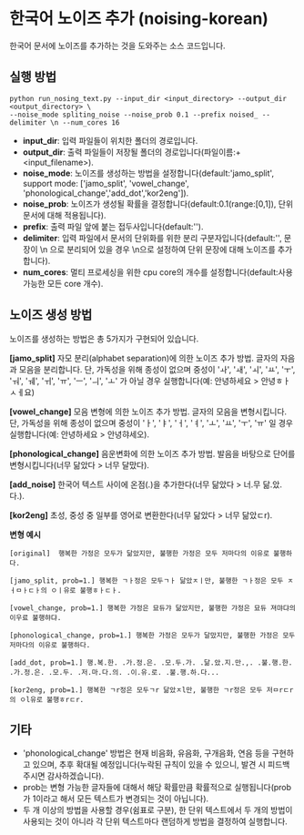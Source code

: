 # 한국어 노이즈 추가 (noising-korean)
한국어 문서에 노이즈를 추가하는 것을 도와주는 소스 코드입니다.


## 실행 방법
```
python run_nosing_text.py --input_dir <input_directory> --output_dir <output_directory> \
--noise_mode spliting_noise --noise_prob 0.1 --prefix noised_ --delimiter \n --num_cores 16
```
- **input_dir**: 입력 파일들이 위치한 폴더의 경로입니다.
- **output_dir**: 출력 파일들이 저장될 폴더의 경로입니다(파일이름:<prefix>+<input_filename>).
- **noise_mode**: 노이즈를 생성하는 방법을 설정합니다(default:'jamo_split', support mode: ['jamo_split', 'vowel_change', 'phonological_change','add_dot','kor2eng']). 
- **noise_prob**: 노이즈가 생성될 확률을 결정합니다(default:0.1(range:[0,1]), 단위 문서에 대해 적용됩니다).
- **prefix**: 출력 파일 앞에 붙는 접두사입니다(default:'').
- **delimiter**: 입력 파일에서 문서의 단위화를 위한 분리 구분자입니다(default:'', 문장이 \n 으로 분리되어 있을 경우 \n으로 설정하여 단위 문장에 대해 노이즈를 추가합니다).
- **num_cores**: 멀티 프로세싱을 위한 cpu core의 개수를 설정합니다(default:사용가능한 모든 core 개수).
  


## 노이즈 생성 방법
노이즈를 생성하는 방법은 총 5가지가 구현되어 있습니다.

**[jamo_split]** 자모 분리(alphabet separation)에 의한 노이즈 추가 방법. 글자의 자음과 모음을 분리합니다. 단, 가독성을 위해 종성이 없으며 중성이  'ㅘ', 'ㅙ', 'ㅚ', 'ㅛ', 'ㅜ', 'ㅝ', 'ㅞ', 'ㅟ', 'ㅠ', 'ㅡ', 'ㅢ', 'ㅗ' 가 아닐 경우 실행합니다(예: 안녕하세요 > 안녕ㅎㅏㅅㅔ요)

**[vowel_change]** 모음 변형에 의한 노이즈 추가 방법. 글자의 모음을 변형시킵니다. 단, 가독성을 위해 종성이 없으며 중성이 'ㅏ', 'ㅑ', 'ㅓ', 'ㅕ', 'ㅗ', 'ㅛ', 'ㅜ', 'ㅠ' 일 경우 실행합니다(예: 안녕하세요 > 안녕햐세오).

**[phonological_change]** 음운변화에 의한 노이즈 추가 방법. 발음을 바탕으로 단어를 변형시킵니다(너무 닮았다 > 너무 달맜다).

**[add_noise]** 한국어 텍스트 사이에 온점(.)을 추가한다(너무 닮았다 > 너.무 닮.았.다.).

**[kor2eng]** 초성, 중성 중 일부를 영어로 변환한다(너무 닮았다 > 너무 닮았ㄷr).


**변형 예시**
```
[original]  행복한 가정은 모두가 닮았지만, 불행한 가정은 모두 저마다의 이유로 불행하다.

[jamo_split, prob=1.] 행복한 ㄱㅏ정은 모두ㄱㅏ 닮았ㅈㅣ만, 불행한 ㄱㅏ정은 모두 ㅈㅓㅁㅏㄷㅏ의 ㅇㅣ유로 불행ㅎㅏㄷㅏ.

[vowel_change, prob=1.] 행복한 갸정은 묘듀갸 닮았지만, 불행한 갸정은 묘듀 져먀댜의 이우료 불행햐댜.

[phonological_change, prob=1.] 행복한 가정은 모두가 달맜지만, 불행한 가정은 모두 저마다의 이유로 불행하다.

[add_dot, prob=1.] 행.복.한. .가.정.은. .모.두.가. .닮.았.지.만.,. .불.행.한. .가.정.은. .모.두. .저.마.다.의. .이.유.로. .불.행.하.다...

[kor2eng, prob=1.] 행복한 ㄱr정은 모두ㄱr 닮았ㅈl만, 불행한 ㄱr정은 모두 저ㅁrㄷr의 ㅇl유로 불행ㅎrㄷr.
```

## 기타
- 'phonological_change' 방법은 현재 비음화, 유음화, 구개음화, 연음 등을 구현하고 있으며, 추후 확대될 예정입니다(누락된 규칙이 있을 수 있으니, 발견 시 피드백 주시면 감사하겠습니다).
- prob는 변형 가능한 글자들에 대해서 해당 확률만큼 확률적으로 실행됩니다(prob가 1이라고 해서 모든 텍스트가 변경되는 것이 아닙니다).
- 두 개 이상의 방법을 사용할 경우(쉼표로 구분), 한 단위 텍스트에서 두 개의 방법이 사용되는 것이 아니라 각 단위 텍스트마다 랜덤하게 방법을 결정하여 실행합니다. 
